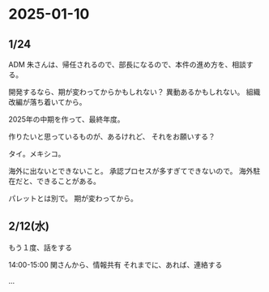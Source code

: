 # 2025-01-10
## 1/24
ADM 朱さんは、帰任されるので、部長になるので、本件の進め方を、相談する。

開発するなら、期が変わってからかもしれない？
異動あるかもしれない。
組織改編が落ち着いてから。

2025年の中期を作って、最終年度。

作りたいと思っているものが、あるけれど、
それをお願いする？

タイ。メキシコ。

海外に出ないとできないこと。
承認プロセスが多すぎてできないので。
海外駐在だと、できることがある。

パレットとは別で。
期が変わってから。

## 2/12(水)
もう１度、話をする

14:00-15:00 関さんから、情報共有
それまでに、あれば、連絡する

...
